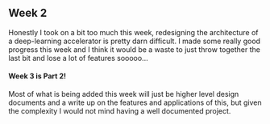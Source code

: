 ## Week 2
Honestly I took on a bit too much this week, redesigning the architecture of a deep-learning accelerator is pretty darn difficult. I made some really good progress this week and I think it would be a waste to just throw together the last bit and lose a lot of features sooooo...

#### Week 3 is Part 2!

Most of what is being added this week will just be higher level design documents and a write up on the features and applications of this, but given the complexity I would not mind having a well documented project.